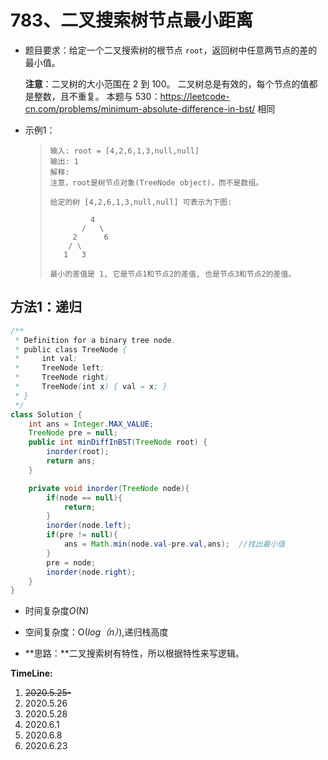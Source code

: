 # 783、二叉搜索树节点最小距离

- 题目要求：给定一个二叉搜索树的根节点 `root`，返回树中任意两节点的差的最小值。

  **注意**：二叉树的大小范围在 2 到 100。
  			二叉树总是有效的，每个节点的值都是整数，且不重复。
  			本题与 530：https://leetcode-cn.com/problems/minimum-absolute-difference-in-bst/ 相同

- 示例1：

  >```
  >输入: root = [4,2,6,1,3,null,null]
  >输出: 1
  >解释:
  >注意，root是树节点对象(TreeNode object)，而不是数组。
  >
  >给定的树 [4,2,6,1,3,null,null] 可表示为下图:
  >
  >          4
  >        /   \
  >      2      6
  >     / \    
  >    1   3  
  >
  >最小的差值是 1, 它是节点1和节点2的差值, 也是节点3和节点2的差值。
  >```


## 方法1：递归

```java
/**
 * Definition for a binary tree node.
 * public class TreeNode {
 *     int val;
 *     TreeNode left;
 *     TreeNode right;
 *     TreeNode(int x) { val = x; }
 * }
 */
class Solution {
    int ans = Integer.MAX_VALUE;
    TreeNode pre = null;
    public int minDiffInBST(TreeNode root) {
        inorder(root);
        return ans;
    }

    private void inorder(TreeNode node){
        if(node == null){
            return;
        }
        inorder(node.left);
        if(pre != null){
            ans = Math.min(node.val-pre.val,ans);  //找出最小值
        }
        pre = node;
        inorder(node.right);
    }
}
```

- 时间复杂度*O*(N)

- 空间复杂度：O(*log（n）*),递归栈高度


- **思路：**二叉搜索树有特性，所以根据特性来写逻辑。


**TimeLine:**

1. ~~2020.5.25-~~
2. 2020.5.26
3. 2020.5.28
4. 2020.6.1
5. 2020.6.8
6. 2020.6.23